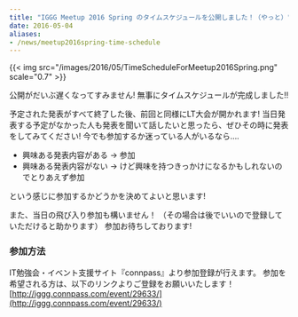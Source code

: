 ```yaml
---
title: "IGGG Meetup 2016 Spring のタイムスケジュールを公開しました！（やっと）"
date: 2016-05-04
aliases:
- /news/meetup2016spring-time-schedule
---
```


{{< img src="/images/2016/05/TimeScheduleForMeetup2016Spring.png" scale="0.7" >}}

公開がだいぶ遅くなってすみません!
無事にタイムスケジュールが完成しました!!

予定された発表がすべて終了した後、前回と同様にLT大会が開かれます!
当日発表する予定がなかった人も発表を聞いて話したいと思ったら、ぜひその時に発表をしてみてください!
今でも参加するか迷っている人がいるなら….

* 興味ある発表内容がある -> 参加
* 興味ある発表内容がない -> けど興味を持つきっかけになるかもしれないのでとりあえず参加

という感じに参加するかどうかを決めてよいと思います!

また、当日の飛び入り参加も構いません！
（その場合は後でいいので登録していただけると助かります）
参加お待ちしております!

### 参加方法

IT勉強会・イベント支援サイト『connpass』より参加登録が行えます。
参加を希望される方は、以下のリンクよりご登録をお願いいたします！
[http://iggg.connpass.com/event/29633/](http://iggg.connpass.com/event/29633/)
